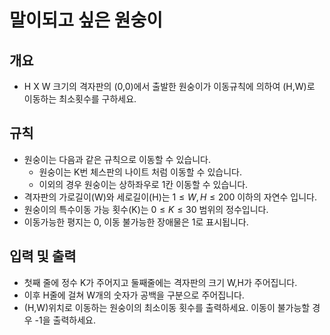 말이되고 싶은 원숭이
===
## 개요
+ H X W 크기의 격자판의 (0,0)에서 출발한 원숭이가 이동규칙에 의하여 (H,W)로 이동하는 최소횟수를 구하세요.
## 규칙
+ 원숭이는 다음과 같은 규칙으로 이동할 수 있습니다.
    - 원숭이는 K번 체스판의 나이트 처럼 이동할 수 있습니다.
    - 이외의 경우 원숭이는 상하좌우로 1칸 이동할 수 있습니다.
+ 격자판의 가로길이(W)와 세로길이(H)는 $1 \le W,H \le 200$ 이하의 자연수 입니다.
+ 원숭이의 특수이동 가능 횟수(K)는 $0 \le K \le 30$ 범위의 정수입니다.
+ 이동가능한 평지는 0, 이동 불가능한 장애물은 1로 표시됩니다.
## 입력 및 출력
+ 첫째 줄에 정수 K가 주어지고 둘째줄에는 격자판의 크기 W,H가 주어집니다.
+ 이후 H줄에 걸쳐 W개의 숫자가 공백을 구분으로 주어집니다.
+ (H,W)위치로 이동하는 원숭이의 최소이동 횟수를 출력하세요. 이동이 불가능할 경우 -1을 출력하세요.